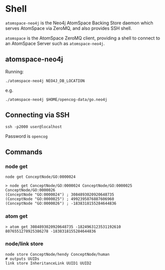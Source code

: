 # Shell

`atomspace-neo4j` is the Neo4j AtomSpace Backing Store daemon which serves AtomSpace via ZeroMQ, and also provides SSH shell.

`atomspace` is the AtomSpace ZeroMQ client, providing a shell to connect to an AtomSpace Server such as `atomspace-neo4j`.

## atomspace-neo4j

Running:

    ./atomspace-neo4j NEO4J_DB_LOCATION
    
e.g. 

    ./atomspace-neo4j $HOME/opencog-data/go.neo4j

## Connecting via SSH

    ssh -p2000 user@localhost
    
Password is `opencog`

## Commands

### node get

    node get ConceptNode/GO:0000024
    
    > node get ConceptNode/GO:0000024 ConceptNode/GO:0000025 ConceptNode/GO:0000026
    (ConceptNode "GO:0000024") ; 3084893020920648735
    (ConceptNode "GO:0000025") ; 4992395876887606960
    (ConceptNode "GO:0000026") ; -1838318155284644836
    
### atom get

    > atom get 3084893020920648735 -1824963123531192610 8076551278925386278 -1838318155284644836

### node/link store

    node store ConceptNode/hendy ConceptNode/human
    # outputs UUIDs
    link store InheritanceLink UUID1 UUID2 
